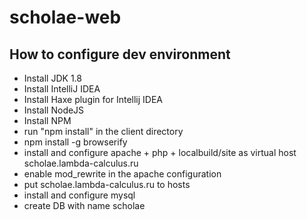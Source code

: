 # scholae-web

## How to configure dev environment

- Install JDK 1.8
- Install IntelliJ IDEA
- Install Haxe plugin for Intellij IDEA
- Install NodeJS
- Install NPM
- run "npm install" in the client directory
- npm install -g browserify
- install and configure apache + php + localbuild/site as virtual host scholae.lambda-calculus.ru
- enable mod_rewrite in the apache configuration
- put scholae.lambda-calculus.ru to hosts
- install and configure mysql
- create DB with name scholae
